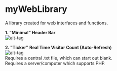 # myWebLibrary
A library created for web interfaces and functions.

<strong>1. "Minimal" Header Bar</strong><br>
![alt-tag](https://raw.githubusercontent.com/steveisreally/myWebLibrary/master/headerBar_minimal/minimal.png)

<strong>2. "Ticker" Real Time Visitor Count (Auto-Refresh)</strong><br>
![alt-tag](https://raw.githubusercontent.com/steveisreally/myWebLibrary/master/realTimeUpdater_ticker/ticker.png)<br>
Requires a central .txt file, which can start out blank.<br>
Requires a server/computer which supports PHP.


